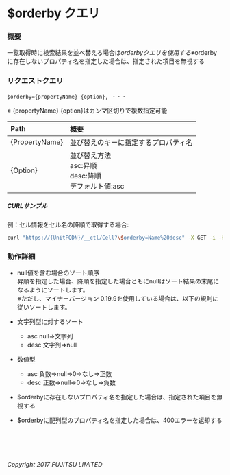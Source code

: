 # $orderby クエリ
### 概要
一覧取得時に検索結果を並べ替える場合は$orderbyクエリを使用する  
※$orderbyに存在しないプロパティ名を指定した場合は、指定された項目を無視する
### リクエストクエリ
```
$orderby={propertyName} {option}, ・・・
```
※ {propertyName} {option}はカンマ区切りで複数指定可能

|Path<br>|概要<br>|
|:--|:--|
|{PropertyName}<br>|並び替えのキーに指定するプロパティ名<br>|
|{Option}<br>|並び替え方法<br>asc:昇順<br>desc:降順<br>デフォルト値:asc<br>|
##### CURLサンプル
例：セル情報をセル名の降順で取得する場合:
```sh
curl "https://{UnitFQDN}/__ctl/Cell?\$orderby=Name%20desc" -X GET -i -H 'Authorization: Bearer {UnitUserToken}' -H 'Accept: application/json'
```
### 動作詳細
* null値を含む場合のソート順序  
	昇順を指定した場合、降順を指定した場合ともにnullはソート結果の末尾になるようにソートします。  
	※ただし、マイナーバージョン 0.19.9を使用している場合は、以下の規則に従いソートします。

* 文字列型に対するソート
	* asc
		null⇒文字列
	* desc
		文字列⇒null
* 数値型
	* asc
		負数⇒null⇒0⇒なし⇒正数
	* desc
		正数⇒null⇒0⇒なし⇒負数

* $orderbyに存在しないプロパティ名を指定した場合は、指定された項目を無視する
* $orderbyに配列型のプロパティ名を指定した場合は、400エラーを返却する
<br>
<br>
<br>

###### Copyright 2017    FUJITSU LIMITED
